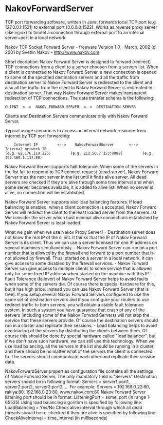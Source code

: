 # NakovForwardServer
TCP port forwarding software, written in Java: forwards local TCP port (e.g. 127.0.0.1:1521) to external port (0.0.0.0:1522). Works as reverse proxy server (like nginx) to tunnel a connection through external port to an internal server+port in a local network.

Nakov TCP Socket Forward Server - freeware
Version 1.0 - March, 2002
(c) 2001 by Svetlin Nakov - http://www.nakov.com

Short decription: Nakov Forward Server is designed to forward (redirect) TCP
connections from a client to a server choosen from a servers list. When a client
is connected to Nakov Forward Server, a new connection is opened to some of the
specified destination servers and all the traffic from destination server to
Nakov Forward Server is redirected to the client and also all the traffic from
the client to Nakov Forward Server is redirected to destination server. That
way Nakov Forward Server makes transparent redirection of TCP connections.
The data transfer schema is the following:

    CLIENT  <-->  NAKOV_FORWARD_SERVER  <-->  DESTINATION_SERVER
    
Clients and Destination Servers communicate only with Nakov Forward Server.

Typical usage scenario is to access an internal network resource from Internet
by TCP port forwarding:

        Internet IP         <-->    NakovForwardServer       <-->    Internal network IP
    (e.g. 62.176.119.226)         (e.g. 212.50.7.153:8888)         (e.g. 192.168.1.117:80)

Nakov Forward Server supports failt tolerance. When some of the servers in the
list fail to respond to TCP connect request (dead server), Nakov Forward Server
tries the next server in the list until it finds alive server. All dead servers
are checked if they are alive through some time interval and when some server
becomes available, it is added to alive list. When no server is alive, no
connection will be established.

Nakov Forward Server supports also load balancing features. If load balancing
is enabled, when a client connection is accepted, Nakov Forward Server will
redirect the client to the least loaded server from the servers list. We consider
the server which hast minimal alive connections established by Nakov Forward
Server is least loaded.

What we gain when we use Nakov Proxy Server?
    - Destination server does not know the real IP of the client. It thinks
that the IP of Nakov Forward Server is its client. Thus we can use a server
licensed for one IP address on several machines simultaneously.
    - Nakov Forward Server can run on a port number that is allowed by the
firewall and forward to a port number that is not allowed by firewall. Thus,
started on a server in a local network, it can give access to some disabled
by the firewall services.
    - Nakov Forward Server can give access to multiple clients to some service
that is allowed only for some fixed IP address when started on the machine
with this IP.
    - Fault Tolerance (failover) of Nakov Forward Server helps to avoid faults
when some of the servers die. Of course there is special hardware for this, but
it has high price. Instead you can use Nakov Forward Server (that is free).
If you setup several Nakov Forward Servers configured to use the same set of
destination servers and if you configure your routers to use redirect traffic
to both servers, you will obtain a stable fault tolerance system. In such a
system you have guarantee that crash of any of the servers (including some of
the Nakov Forward Servers) will not stop the service that these servers provide.
Of course the destination servers should run in a cluster and replicate their
sessions.
    - Load balancing helps to avoid overloading of the servers by distributing
the clients between them. Of course this should be done by special hardware
called "load balancer", but if we don't have such hardware, we can still use
this technology. When we use load balancing, all the servers in the list should
be running in a cluster and there should be no matter what of the servers the
client is connected to. The servers should communicate each other and replicate
their session data.

NakovForwardServer.properties configuration file contains all the settings of
Nakov Forward Server. The only mandatory field is "Servers"
Destination servers should be in following format:
    Servers = server1:port1, server2:port2, server3:port3, ...
For example:
    Servers = 192.168.0.22:80, rakiya:80, 192.168.0.23:80, www.nakov.com:80
Nakov Forward Server listening port should be in format:
    ListeningPort = some_port (in range 1-65535)
Using load balancing algorithm is specified by following line:
    LoadBalancing = Yes/No
Check alive interval through which all dead threads should be re-checked if
they are alive is specified by following line:
    CheckAliveInterval = time_interval (in milliseconds)
